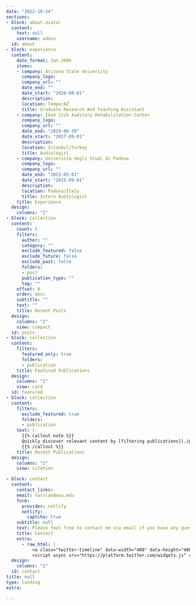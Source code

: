 ```yaml
---
date: "2022-10-24"
sections:
- block: about.avatar
  content:
    text: null
    username: admin
  id: about
- block: experience
  content:
    date_format: Jan 2006
    items:
    - company: Arizona State University
      company_logo: 
      company_url: ""
      date_end: ""
      date_start: "2020-08-01"
      description: 
      location: Tempe/AZ
      title: Graduate Research And Teaching Assistant
    - company: Ikem Isik Auditory Rehabilitation Center
      company_logo: 
      company_url: ""
      date_end: "2019-06-30"
      date_start: "2017-09-01"
      description: 
      location: Istanbul/Turkey
      title: Audiologist
    - company: Universita degli Studi di Padova
      company_logo: 
      company_url: ""
      date_end: "2015-05-01"
      date_start: "2015-09-01"
      description: 
      location: Padova/Italy
      title: Intern Audiologist
    title: Experience
  design:
    columns: "2"
- block: collection
  content:
    count: 5
    filters:
      author: ""
      category: ""
      exclude_featured: false
      exclude_future: false
      exclude_past: false
      folders:
      - post
      publication_type: ""
      tag: ""
    offset: 0
    order: desc
    subtitle: ""
    text: ""
    title: Recent Posts
  design:
    columns: "2"
    view: compact
  id: posts    
- block: collection
  content:
    filters:
      featured_only: true
      folders:
      - publication
    title: Featured Publications
  design:
    columns: "2"
    view: card
  id: featured
- block: collection
  content:
    filters:
      exclude_featured: true
      folders:
      - publication
    text: |-
      {{% callout note %}}
      Quickly discover relevant content by [filtering publications](./publication/).
      {{% /callout %}}
    title: Recent Publications
  design:
    columns: "2"
    view: citation

- block: contact
  content:
    contact_links:
    email: narslan@asu.edu
    form:
      provider: netlify    
      netlify:
        captcha: true
    subtitle: null
    text: Please feel free to contact me via email if you have any questions or inquiries.
    title: Contact
    extra:
      - raw_html: |
          <a class="twitter-timeline" data-width="400" data-height="400" href="https://twitter.com/niyazioarslan?ref_src=twsrc%5Etfw">Tweets by niyazioarslan</a> 
          <script async src="https://platform.twitter.com/widgets.js" charset="utf-8"></script>
  design:
    columns: "2"
  id: contact
title: null
type: landing
extra:

---
```


